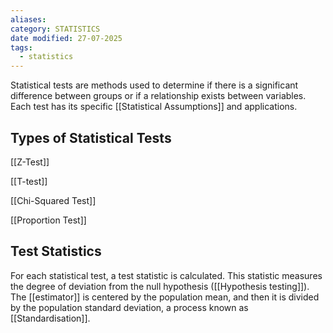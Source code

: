 ```yaml
---
aliases: 
category: STATISTICS
date modified: 27-07-2025
tags:
  - statistics
---
```

Statistical tests are methods used to determine if there is a significant difference between groups or if a relationship exists between variables. Each test has its specific [[Statistical Assumptions]] and applications.
## Types of Statistical Tests

[[Z-Test]]

[[T-test]]

[[Chi-Squared Test]]

[[Proportion Test]]

## Test Statistics

For each statistical test, a test statistic is calculated. This statistic measures the degree of deviation from the null hypothesis ([[Hypothesis testing]]). The [[estimator]] is centered by the population mean, and then it is divided by the population standard deviation, a process known as [[Standardisation]].